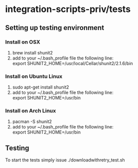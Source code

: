 # integration-scripts-priv/tests

## Setting up testing environment

### Install on OSX
1. brew install shunit2
2. add to your ~/.bash_profile file the following line:<br/>
export SHUNIT2_HOME=/usr/local/Cellar/shunit2/2.1.6/bin

### Install on Ubuntu Linux
1. sudo apt-get install shunit2
2. add to your ~/.bash_profile file the following line:<br/>
export SHUNIT2_HOME=/usr/bin

### Install on Arch Linux
1. pacman -S shunit2
2. add to your ~/.bash_profile file the following line:<br/>
export SHUNIT2_HOME=/usr/bin

## Testing

To start the tests simply issue ./downloadwithretry_test.sh
